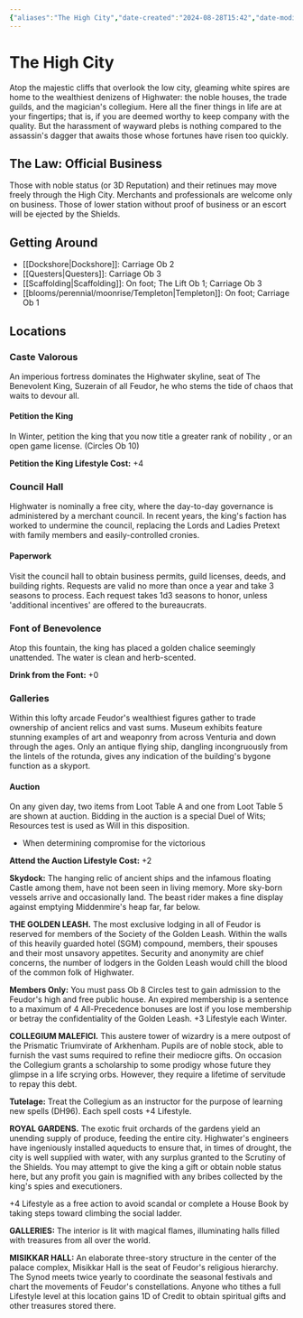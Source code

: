 ```yaml
---
{"aliases":"The High City","date-created":"2024-08-28T15:42","date-modified":"2024-08-29T11:19","tags":["moonrise"],"title":"The High City","dg-publish":true,"dg-path":"moonrise/The High City.md","permalink":"/moonrise/the-high-city/","dgPassFrontmatter":true}
---
```



# The High City

Atop the majestic cliffs that overlook the low city, gleaming white spires are home to the wealthiest denizens of Highwater: the noble houses, the trade guilds, and the magician's collegium. Here all the finer things in life are at your fingertips; that is, if you are deemed worthy to keep company with the quality. But the harassment of wayward plebs is nothing compared to the assassin's dagger that awaits those whose fortunes have risen too quickly.

## The Law: Official Business

Those with noble status (or 3D Reputation) and their retinues may move freely through the High City. Merchants and professionals are welcome only on business. Those of lower station without proof of business or an escort will be ejected by the Shields.

## Getting Around

- [[Dockshore\|Dockshore]]: Carriage Ob 2
- [[Questers\|Questers]]: Carriage Ob 3
- [[Scaffolding\|Scaffolding]]: On foot; The Lift Ob 1; Carriage Ob 3
- [[blooms/perennial/moonrise/Templeton\|Templeton]]: On foot; Carriage Ob 1

## Locations

### Caste Valorous

An imperious fortress dominates the Highwater skyline, seat of The Benevolent King, Suzerain of all Feudor, he who stems the tide of chaos that waits to devour all.

#### Petition the King

In Winter, petition the king that you now title a greater rank of nobility , or an open game license. (Circles Ob 10)

**Petition the King Lifestyle Cost:** +4

### Council Hall

Highwater is nominally a free city, where the day-to-day governance is administered by a merchant council. In recent years, the king's faction has worked to undermine the council, replacing the Lords and Ladies Pretext with family members and easily-controlled cronies.

#### Paperwork

Visit the council hall to obtain business permits, guild licenses, deeds, and building rights. Requests are valid no more than once a year and take 3 seasons to process. Each request takes 1d3 seasons to honor, unless 'additional incentives' are offered to the bureaucrats.

### Font of Benevolence

Atop this fountain, the king has placed a golden chalice seemingly unattended. The water is clean and herb-scented.

**Drink from the Font:** +0

### Galleries

Within this lofty arcade Feudor's wealthiest figures gather to trade ownership of ancient relics and vast sums. Museum exhibits feature stunning examples of art and weaponry from across Venturia and down through the ages. Only an antique flying ship, dangling incongruously from the lintels of the rotunda, gives any indication of the building's bygone function as a skyport.

#### Auction

On any given day, two items from Loot Table A and one from Loot Table 5 are shown at auction. Bidding in the auction is a special Duel of Wits; Resources test is used as Will in this disposition.

- When determining compromise for the victorious

**Attend the Auction Lifestyle Cost:** +2

**Skydock:** The hanging relic of ancient ships and the infamous floating Castle among them, have not been seen in living memory. More sky-born vessels arrive and occasionally land. The beast rider makes a fine display against emptying Middenmire's heap far, far below.

**THE GOLDEN LEASH.** The most exclusive lodging in all of Feudor is reserved for members of the Society of the Golden Leash. Within the walls of this heavily guarded hotel (SGM) compound, members, their spouses and their most unsavory appetites. Security and anonymity are chief concerns, the number of lodgers in the Golden Leash would chill the blood of the common folk of Highwater.

**Members Only:** You must pass Ob 8 Circles test to gain admission to the Feudor's high and free public house. An expired membership is a sentence to a maximum of 4 All-Precedence bonuses are lost if you lose membership or betray the confidentiality of the Golden Leash. +3 Lifestyle each Winter.

**COLLEGIUM MALEFICI.** This austere tower of wizardry is a mere outpost of the Prismatic Triumvirate of Arkhenham. Pupils are of noble stock, able to furnish the vast sums required to refine their mediocre gifts. On occasion the Collegium grants a scholarship to some prodigy whose future they glimpse in a life scrying orbs. However, they require a lifetime of servitude to repay this debt.

**Tutelage:** Treat the Collegium as an instructor for the purpose of learning new spells (DH96). Each spell costs +4 Lifestyle.

**ROYAL GARDENS.** The exotic fruit orchards of the gardens yield an unending supply of produce, feeding the entire city. Highwater's engineers have ingeniously installed aqueducts to ensure that, in times of drought, the city is well supplied with water, with any surplus granted to the Scrutiny of the Shields. You may attempt to give the king a gift or obtain noble status here, but any profit you gain is magnified with any bribes collected by the king's spies and executioners.

+4 Lifestyle as a free action to avoid scandal or complete a House Book by taking steps toward climbing the social ladder.

**GALLERIES:** The interior is lit with magical flames, illuminating halls filled with treasures from all over the world.

**MISIKKAR HALL:** An elaborate three-story structure in the center of the palace complex, Misikkar Hall is the seat of Feudor's religious hierarchy. The Synod meets twice yearly to coordinate the seasonal festivals and chart the movements of Feudor's constellations. Anyone who tithes a full Lifestyle level at this location gains 1D of Credit to obtain spiritual gifts and other treasures stored there.
